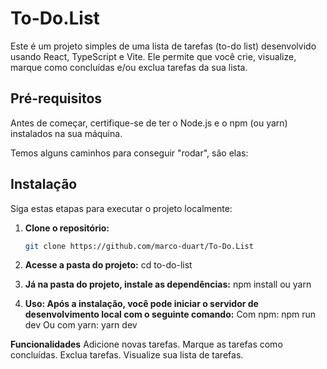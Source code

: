 # To-Do.List

Este é um projeto simples de uma lista de tarefas (to-do list) desenvolvido usando React, TypeScript e Vite. Ele permite que você crie, visualize, marque como concluídas e/ou exclua tarefas da sua lista.


## Pré-requisitos

Antes de começar, certifique-se de ter o Node.js e o npm (ou yarn) instalados na sua máquina.

Temos alguns caminhos para conseguir "rodar", são elas:

## Instalação

Siga estas etapas para executar o projeto localmente:

1. **Clone o repositório:**

   ```bash
   git clone https://github.com/marco-duart/To-Do.List

2. **Acesse a pasta do projeto:**
  cd to-do-list

3. **Já na pasta do projeto, instale as dependências:**
npm install ou yarn

4. **Uso: Após a instalação, você pode iniciar o servidor de desenvolvimento local com o seguinte comando:**
Com npm: npm run dev
Ou com yarn: yarn dev


**Funcionalidades**
Adicione novas tarefas.
Marque as tarefas como concluídas.
Exclua tarefas.
Visualize sua lista de tarefas.
